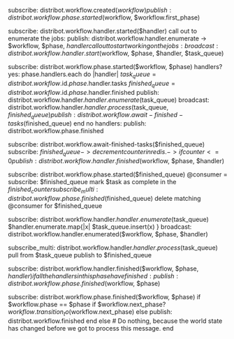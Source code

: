 

subscribe: distribot.workflow.created($workflow)
  publish: distribot.workflow.phase.started($workflow, $workflow.first_phase)

subscribe: distribot.workflow.handler.started($handler)
  call out to enumerate the jobs:
    publish: distribot.workflow.handler.enumerate
      -> $workflow, $phase, $handler
  call out to start working on the jobs:
    broadcast: distribot.workflow.handler.start($workflow, $phase, $handler, $task_queue)


subscribe: distribot.workflow.phase.started($workflow, $phase)
  handlers?
    yes:
      phase.handlers.each do |handler|
        $task_queue = distribot.workflow.$id.$phase.$handler.tasks
        $finished_queue = distribot.workflow.$id.$phase.$handler.finished
        publish: distribot.workflow.handler.$handler.enumerate($task_queue)
        broadcast: distribot.workflow.handler.$handler.process($task_queue, $finished_queue)
        publish: distribot.workflow.await-finished-tasks($finished_queue)
      end
    no handlers:
      publish: distribot.workflow.phase.finished

subscribe: distribot.workflow.await-finished-tasks($finished_queue)
  subscribe: $finished_queue
    -> decrement counter in redis.
    -> if counter <= 0
         publish: distribot.workflow.handler.finished($workflow, $phase, $handler)

subscribe: distribot.workflow.phase.started($finished_queue)
  @consumer = subscribe: $finished_queue
    mark $task as complete in the $finished_counter
  subscribe_multi: distribot.workflow.phase.finished($finished_queue)
    delete matching @consumer for $finished_queue

subscribe: distribot.workflow.handler.$handler.enumerate($task_queue)
  $handler.enumerate.map{|x| $task_queue.insert(x) }
  broadcast: distribot.workflow.handler.enumerated($workflow, $phase, $handler)

subscribe_multi: distribot.workflow.handler.$handler.process($task_queue)
  pull from $task_queue
  publish to $finished_queue

subscribe: distribot.workflow.handler.finished($workflow, $phase, $handler)
  if all the handlers in this phase have finished:
    publish: distribot.workflow.phase.finished($workflow, $phase)

subscribe: distribot.workflow.phase.finished($workflow, $phase)
  if $workflow.phase == $phase
    if $workflow.next_phase?
      $workflow.transition_to($workflow.next_phase)
    else
      publish: distribot.workflow.finished
    end
  else
    # Do nothing, because the world state has changed before we got to process this message.
  end
